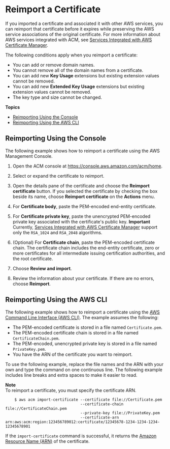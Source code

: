 # Reimport a Certificate<a name="import-reimport"></a>

If you imported a certificate and associated it with other AWS services, you can reimport that certificate before it expires while preserving the AWS service associations of the original certificate\. For more information about AWS services integrated with ACM, see [Services Integrated with AWS Certificate Manager](acm-services.md)\. 

 The following conditions apply when you reimport a certificate: 
+ You can add or remove domain names\.
+ You cannot remove all of the domain names from a certificate\.
+ You can add new **Key Usage** extensions but existing extension values cannot be removed\.
+ You can add new **Extended Key Usage** extensions but existing extension values cannot be removed\.
+ The key type and size cannot be changed\.

**Topics**
+ [Reimporting Using the Console](#reimport-certificate-api)
+ [Reimporting Using the AWS CLI](#reimport-certificate-cli)

## Reimporting Using the Console<a name="reimport-certificate-api"></a>

The following example shows how to reimport a certificate using the AWS Management Console\.

1. Open the ACM console at [https://console\.aws\.amazon\.com/acm/home](https://console.aws.amazon.com/acm/home)\.

1. Select or expand the certificate to reimport\.

1. Open the details pane of the certificate and choose the **Reimport certificate** button\. If you selected the certificate by checking the box beside its name, choose **Reimport certificate** on the **Actions** menu\.

1. For **Certificate body**, paste the PEM\-encoded end\-entity certificate\.

1. For **Certificate private key**, paste the unencrypted PEM\-encoded private key associated with the certificate's public key\.
**Important**  
 Currently, [Services Integrated with AWS Certificate Manager](acm-services.md) support only the `RSA_1024` and `RSA_2048` algorithms\. 

1. \(Optional\) For **Certificate chain**, paste the PEM\-encoded certificate chain\. The certificate chain includes the end\-entity certificate, zero or more certificates for all intermediate issuing certification authorities, and the root certificate\.

1. Choose **Review and import**\.

1. Review the information about your certificate\. If there are no errors, choose **Reimport**\.

## Reimporting Using the AWS CLI<a name="reimport-certificate-cli"></a>

The following example shows how to reimport a certificate using the [AWS Command Line Interface \(AWS CLI\)](https://aws.amazon.com/cli/)\. The example assumes the following:
+ The PEM\-encoded certificate is stored in a file named `Certificate.pem`\.
+ The PEM\-encoded certificate chain is stored in a file named `CertificateChain.pem`\.
+ The PEM\-encoded, unencrypted private key is stored in a file named `PrivateKey.pem`\.
+ You have the ARN of the certificate you want to reimport\.

To use the following example, replace the file names and the ARN with your own and type the command on one continuous line\. The following example includes line breaks and extra spaces to make it easier to read\.

**Note**  
To reimport a certificate, you must specify the certificate ARN\.

```
  	$ aws acm import-certificate --certificate file://Certificate.pem
                                 --certificate-chain file://CertificateChain.pem
                                 --private-key file://PrivateKey.pem
                                 --certificate-arn arn:aws:acm:region:123456789012:certificate/12345678-1234-1234-1234-12345678901
```

If the `import-certificate` command is successful, it returns the [Amazon Resource Name \(ARN\)](http://docs.aws.amazon.com/general/latest/gr/aws-arns-and-namespaces.html) of the certificate\. 